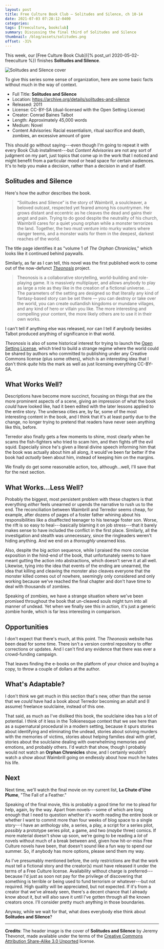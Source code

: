 ```yaml
---
layout: post
title: Free Culture Book Club — Solitudes and Silence, ch 10-14
date: 2021-07-03 07:28:12-0400
categories:
tags: [freeculture, bookclub]
summary: Discussing the final third of Solitudes and Silence
thumbnail: /blog/assets/solitudes.png
offset: -31%
---
```


This week, our [Free Culture Book Club]({% post_url 2020-05-02-freeculture %}) finishes **Solitudes and Silence**.

![Solitudes and Silence cover](/blog/assets/solitudes.png "Solitudes and Silence cover")

To give this series some sense of organization, here are some basic facts without much in the way of context.

 * Full Title:  **Solitudes and Silence**
 * Location:  <https://archive.org/details/solitudes-and-silence>
 * Released:  2011
 * License:  CC-BY-SA (dual-licensed with the Open Setting License)
 * Creator:  Conrad Baines Talbot
 * Length:  Approximately 45,000 words
 * Medium:  Novel
 * Content Advisories:  Racial essentialism, ritual sacrifice and death, zombies, an excessive amount of gore

This should go without saying---even though I'm going to repeat it with every Book Club installment---but *Content Advisories* are not any sort of judgment on my part, just topics that come up in the work that I noticed and might benefit from a particular mood or head space for certain audiences.  It's to help you make a decision, rather than a decision in and of itself.

## Solitudes and Silence

Here's how the author describes the book.

 > “Solitudes and Silence” is the story of Waimbrill, a soulcleaver, a beloved outcast, respected yet feared among his countrymen. He grows distant and eccentric as he cleaves the dead and gains their angst and pain. Trying to do good despite the neutrality of his church, Waimbrill cares for a quiet young orphan while a monster terrorizes the land. Together, the two must venture into murky waters where danger teems, and a monster waits for them in the deepest, darkest reaches of the world.

The title page identifies it as "volume 1 of *The Orphan Chronicles*," which looks like it continued behind paywalls.

Similarly, as far as I can tell, this novel was the first published work to come out of the now-defunct [*Theonosis*](https://web.archive.org/web/20170501053053/http://www.theonosis.com/wiki/Main_Page) project.

 > Theonosis is a collaborative storytelling, world-building and role-playing game. It is massively multiplayer, and allows anybody to play as large a role as they like in the creation of a fictional universe. ... The parameters of the setting are designed so that literally any kind of fantasy-based story can be set there — you can destroy or take over the world, you can create outlandish kingdoms or mundane villages, and any kind of hero or villain you like. The more interesting and compelling your content, the more likely others are to use it in their own works.

I can't tell if anything else was released, nor can I tell if anybody besides Talbot produced anything of significance in that world.

*Theonosis* is also of some historical interest for trying to launch the [Open Setting License](https://web.archive.org/web/20170430130839/http://www.theonosis.com/wiki/Theonosis:Open_Setting_License), which tried to build a strange regime where the world could be shared by authors who committed to publishing under any Creative Commons license (plus some others), which is an interesting idea that I don't think *quite* hits the mark as well as just licensing everything CC-BY-SA.

## What Works Well?

Descriptions have become more succinct, focusing on things that are the more prominent aspects of a scene, giving an impression of what the book *could* have looked like, had it been edited with the later lessons applied to the entire story.  The undersea cities are, by far, some of the most interesting content in the book, and I think that it's at least partly due to the change, no longer trying to pretend that readers have never seen anything like this, before.

Terredor also finally gets a few moments to shine, most clearly when he scams the fish-fighters who tried to scam him, and then fights off the evil squid.  Especially since he's given a literal divine speech informing him that the book was actually about him all along, it would've been far better if the book had *actually* been about him, instead of keeping him on the margins.

We finally do get some reasonable action, too, although...well, I'll save that for the next section.

## What Works...Less Well?

Probably the biggest, most persistent problem with these chapters is that everything *either* feels unearned or upends the narrative to rush us to the end.  The reconciliation between Waimbrill and Terredor seems cheap, for example, after dozens of pages of a foster father whining about his responsibilities like a disaffected teenager to his teenage foster son.  Worse, the rift is so easy to heal---basically blaming it on job stress---that it barely makes sense to have included the conflict in the first place.  Similarly, all the investigation and stealth was unnecessary, since the ringleaders weren't hiding anything.  And we end on a *thoroughly* unearned kiss.

Also, despite the big action sequence, while I praised the more concise exposition in the hind-end of the book, that unfortunately seems to have meant gutting the action into abstractions, which doesn't serve it at all well.  Likewise, tying into the idea that events of the ending are unearned, the idea that killing and cleaving the monster also cleaves everyone that the monster killed comes out of nowhere, seemingly only considered and only working because we've reached the final chapter and don't have time to deal with thousands of zombies.

Speaking of zombies, we have a strange situation where we've been promised throughout the book that un-cleaved souls might turn into all manner of undead.  Yet when we finally see this in action, it's just a generic zombie horde, which is far less interesting in comparison.

## Opportunities

I don't expect that there's much, at this point.  The *Theonosis* website has been dead for some time.  There isn't a version control repository to offer corrections or updates.  And I can't find any evidence that there was ever a crowd-funding campaign.

That leaves finding the e-books on the platform of your choice and buying a copy, to throw a couple of dollars at the author.

## What's Adaptable?

I don't think we get much in this section that's new, other than the sense that we *could* have had a book about Terredor becoming an adult and (I assume) freelance soulclaine, instead of this one.

That said, as much as I've disliked this book, the soulclaine idea has a lot of potential.  I think of it less in the Tolkienesque context that we see here than as a supernatural procedural in a modern setting, because it spurs stories about identifying and eliminating the undead, stories about solving murders with the memories of victims, stories about helping families deal with grief, stories about the soulclaine dealing with overwhelming memories and emotions, and probably others.  I'd watch that show, though I probably would not watch an **Orphan Chronicles** show, and I certainly wouldn't watch a show about Waimbrill going on endlessly about how much he hates his life.

## Next

Next time, we'll watch the final movie on my current list, **La Chute d'Une Plume**, "The Fall of a Feather."

Speaking of the final movie, this is probably a good time for me to plead for help, again, by the way.  Apart from novels---some of which are long enough that I need to question whether it's worth reading the entire book or whether I want to commit more than four weeks of blog space to a single story---I have an anthology site, a series, a play, a script for a series pilot, *possibly* a prototype series pilot, a game, and two (*maybe* three) comics.  If more material doesn't show up soon, we're going to be reading a *lot* of novels without much of a break between and, given how hit-or-miss Free Culture novels have been, that doesn't sound like a fun way to spend our summer.  So, if anybody has more options, please send them my way.

As I've presumably mentioned before, the only restrictions are that the work must tell a fictional story and the creator(s) must have released it under the terms of a Free Culture license.  Availability without charge is preferred---because I'd just as soon not pay for the privilege of discovering that something is terrible or being used to fund terrorism or whatever---but not required.  High quality will be appreciated, but not expected.  If it's from a creator that we've already seen, there's a decent chance that I already know about it, but will also save it until I've gotten through all the known creators once.  I'll consider pretty much anything in those boundaries.

Anyway, while we wait for that, what does everybody else think about **Solitudes and Silence**?

* * *

**Credits**:  The header image is the cover of **Solitudes and Silence** by Jeremy Thevonot, made available under the terms of the [Creative Commons Attribution Share-Alike 3.0 Unported](https://creativecommons.org/licenses/by-sa/3.0/) license.

